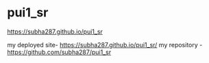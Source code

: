 # pui1_sr
https://subha287.github.io/pui1_sr


my deployed site- https://subha287.github.io/pui1_sr/
my repository - https://github.com/subha287/pui1_sr
